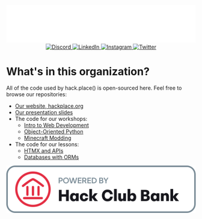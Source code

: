 <picture align="center">
  <source media="(prefers-color-scheme: dark)" srcset="https://raw.githubusercontent.com/hackplace-org/.github/main/light-logo.svg" />
  <source media="(prefers-color-scheme: light)" srcset="https://raw.githubusercontent.com/hackplace-org/.github/main/dark-logo.svg" />
  <img alt="hack.place() Logo" src="../light-logo.svg" />
</picture>

<div align="center">
  <a href="https://discord.com/invite/YTZdFWgR6V">
    <img alt="Discord" src="https://img.shields.io/badge/discord-5865f2?style=for-the-badge&logo=discord&logoColor=white" />
  </a>
  <a href="https://www.linkedin.com/company/hackplace-org/">
    <img alt="LinkedIn" src="https://img.shields.io/badge/linkedin-0a66c2?style=for-the-badge&logo=linkedin&logoColor=white" />
  </a>
  <a href="https://www.instagram.com/_hackplace/">
    <img alt="Instagram" src="https://img.shields.io/badge/instagram-e4405f?style=for-the-badge&logo=instagram&logoColor=white" />
  </a>
  <a href="https://www.twitter.com/_hackplace/">
    <img alt="Twitter" src="https://img.shields.io/badge/twitter-1D9BF0?style=for-the-badge&logo=twitter&logoColor=white" />
  </a>
</div>

# What's in this organization?

All of the code used by hack.place() is open-sourced here. Feel free to browse our repositories:

- [Our website, hackplace.org](https://github.com/hackplace-org/hackplace.org)
- [Our presentation slides](https://github.com/hackplace-org/presentations)
- The code for our workshops:
  - [Intro to Web Development](https://github.com/hackplace-org/weather-app)
  - [Object-Oriented Python](https://github.com/hackplace-org/discord-bot)
  - [Minecraft Modding](https://github.com/hackplace-org/minecraft-mod)
- The code for our lessons:
  - [HTMX and APIs](https://github.com/hackplace-org/clicker-api)
  - [Databases with ORMs](https://github.com/hackplace-org/guestbook)

<picture>
  <source media="(prefers-color-scheme: dark)" srcset="https://raw.githubusercontent.com/hackplace-org/.github/main/hcb-logo-original-light.svg" />
  <source media="(prefers-color-scheme: light)" srcset="https://raw.githubusercontent.com/hackplace-org/.github/main/hcb-logo-original-dark.svg" />
  <img alt="Hack Club Bank Logo" src="../hcb-logo-original-light.svg" />
</picture>
